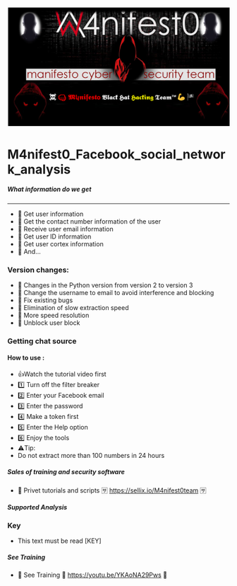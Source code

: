 # ![Locations](https://github.com/M4nifest0/M4nifest0_WhatsApp/blob/master/s.png) 

# M4nifest0_Facebook_social_network_analysis

##### What information do we get
----------------------
- 📌 Get user information
- 📌 Get the contact number information of the user
- 📌 Receive user email information
- 📌 Get user ID information
- 📌 Get user cortex information
- 📌 And...


### Version changes:
- 🦠 Changes in the Python version from version 2 to version 3
- 🦠 Change the username to email to avoid interference and blocking
- 🦠 Fix existing bugs
- 🦠 Elimination of slow extraction speed
- 🦠 More speed resolution
- 🦠 Unblock user block

### Getting chat source
#### How to use :
- 👍Watch the tutorial video first
- 1️⃣ Turn off the filter breaker
- 2️⃣ Enter your Facebook email
- 3️⃣ Enter the password
- 4️⃣ Make a token first
- 5️⃣ Enter the Help option
- 6️⃣ Enjoy the tools
- ⚠️Tip:
-  Do not extract more than 100 numbers in 24 hours

##### Sales of training and security software
- 🛄 Privet tutorials and scripts 🈂️  https://sellix.io/M4nifest0team 🈂️

##### Supported Analysis
### Key
- This text must be read [KEY]

##### See Training 

- 🔞 See Training 🎥  https://youtu.be/YKAoNA29Pws  🎥
